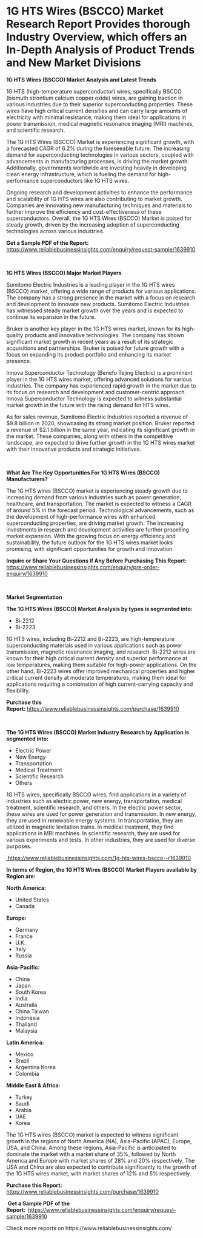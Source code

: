 <p><h1>1G HTS Wires (BSCCO) Market Research Report Provides thorough Industry Overview, which offers an In-Depth Analysis of Product Trends and New Market Divisions</h1></p><p><strong>1G HTS Wires (BSCCO) Market Analysis and Latest Trends</strong></p>
<p><p>1G HTS (high-temperature superconductor) wires, specifically BSCCO (bismuth strontium calcium copper oxide) wires, are gaining traction in various industries due to their superior superconducting properties. These wires have high critical current densities and can carry large amounts of electricity with minimal resistance, making them ideal for applications in power transmission, medical magnetic resonance imaging (MRI) machines, and scientific research.</p><p>The 1G HTS Wires (BSCCO) Market is experiencing significant growth, with a forecasted CAGR of 6.2% during the foreseeable future. The increasing demand for superconducting technologies in various sectors, coupled with advancements in manufacturing processes, is driving the market growth. Additionally, governments worldwide are investing heavily in developing clean energy infrastructure, which is fueling the demand for high-performance superconductors like 1G HTS wires.</p><p>Ongoing research and development activities to enhance the performance and scalability of 1G HTS wires are also contributing to market growth. Companies are innovating new manufacturing techniques and materials to further improve the efficiency and cost-effectiveness of these superconductors. Overall, the 1G HTS Wires (BSCCO) Market is poised for steady growth, driven by the increasing adoption of superconducting technologies across various industries.</p></p>
<p><strong>Get a Sample PDF of the Report:&nbsp;</strong> <a href="https://www.reliablebusinessinsights.com/enquiry/request-sample/1639910">https://www.reliablebusinessinsights.com/enquiry/request-sample/1639910</a></p>
<p>&nbsp;</p>
<p><strong>1G HTS Wires (BSCCO) Major Market Players</strong></p>
<p><p>Sumitomo Electric Industries is a leading player in the 1G HTS wires (BSCCO) market, offering a wide range of products for various applications. The company has a strong presence in the market with a focus on research and development to innovate new products. Sumitomo Electric Industries has witnessed steady market growth over the years and is expected to continue its expansion in the future.</p><p>Bruker is another key player in the 1G HTS wires market, known for its high-quality products and innovative technologies. The company has shown significant market growth in recent years as a result of its strategic acquisitions and partnerships. Bruker is poised for future growth with a focus on expanding its product portfolio and enhancing its market presence.</p><p>Innova Superconductor Technology (Benefo Tejing Electric) is a prominent player in the 1G HTS wires market, offering advanced solutions for various industries. The company has experienced rapid growth in the market due to its focus on research and development and customer-centric approach. Innova Superconductor Technology is expected to witness substantial market growth in the future with the rising demand for HTS wires.</p><p>As for sales revenue, Sumitomo Electric Industries reported a revenue of $9.8 billion in 2020, showcasing its strong market position. Bruker reported a revenue of $2.1 billion in the same year, indicating its significant growth in the market. These companies, along with others in the competitive landscape, are expected to drive further growth in the 1G HTS wires market with their innovative products and strategic initiatives.</p></p>
<p>&nbsp;</p>
<p><strong>What Are The Key Opportunities For 1G HTS Wires (BSCCO) Manufacturers?</strong></p>
<p><p>The 1G HTS wires (BSCCO) market is experiencing steady growth due to increasing demand from various industries such as power generation, healthcare, and transportation. The market is expected to witness a CAGR of around 5% in the forecast period. Technological advancements, such as the development of high-performance wires with enhanced superconducting properties, are driving market growth. The increasing investments in research and development activities are further propelling market expansion. With the growing focus on energy efficiency and sustainability, the future outlook for the 1G HTS wires market looks promising, with significant opportunities for growth and innovation.</p></p>
<p><strong>Inquire or Share Your Questions If Any Before Purchasing This Report:</strong> <a href="https://www.reliablebusinessinsights.com/enquiry/pre-order-enquiry/1639910">https://www.reliablebusinessinsights.com/enquiry/pre-order-enquiry/1639910</a></p>
<p>&nbsp;</p>
<p><strong>Market Segmentation</strong></p>
<p><strong>The 1G HTS Wires (BSCCO) Market Analysis by types is segmented into:</strong></p>
<p><ul><li>Bi-2212</li><li>Bi-2223</li></ul></p>
<p><p>1G HTS wires, including Bi-2212 and Bi-2223, are high-temperature superconducting materials used in various applications such as power transmission, magnetic resonance imaging, and research. Bi-2212 wires are known for their high critical current density and superior performance at low temperatures, making them suitable for high-power applications. On the other hand, Bi-2223 wires offer improved mechanical properties and higher critical current density at moderate temperatures, making them ideal for applications requiring a combination of high current-carrying capacity and flexibility.</p></p>
<p><strong>Purchase this Report:&nbsp;</strong><a href="https://www.reliablebusinessinsights.com/purchase/1639910">https://www.reliablebusinessinsights.com/purchase/1639910</a></p>
<p>&nbsp;</p>
<p><strong>The 1G HTS Wires (BSCCO) Market Industry Research by Application is segmented into:</strong></p>
<p><ul><li>Electric Power</li><li>New Energy</li><li>Transportation</li><li>Medical Treatment</li><li>Scientific Research</li><li>Others</li></ul></p>
<p><p>1G HTS wires, specifically BSCCO wires, find applications in a variety of industries such as electric power, new energy, transportation, medical treatment, scientific research, and others. In the electric power sector, these wires are used for power generation and transmission. In new energy, they are used in renewable energy systems. In transportation, they are utilized in magnetic levitation trains. In medical treatment, they find applications in MRI machines. In scientific research, they are used for various experiments and tests. In other industries, they are used for diverse purposes.</p></p>
<p><a href="https://www.reliablebusinessinsights.com/1g-hts-wires-bscco--r1639910">&nbsp;https://www.reliablebusinessinsights.com/1g-hts-wires-bscco--r1639910</a></p>
<p><strong>In terms of Region, the 1G HTS Wires (BSCCO) Market Players available by Region are:</strong></p>
<p>
    <p> <strong> North America: </strong>
        <ul>
            <li>United States</li>
            <li>Canada</li>
        </ul>
        </p> 
    <p> <strong> Europe: </strong>
        <ul>
            <li>Germany</li>
            <li>France</li>
            <li>U.K.</li>
            <li>Italy</li>
            <li>Russia</li>
        </ul>
        </p> 
    <p> <strong> Asia-Pacific: </strong>
        <ul>
            <li>China</li>
            <li>Japan</li>
            <li>South Korea</li>
            <li>India</li>
            <li>Australia</li>
            <li>China Taiwan</li>
            <li>Indonesia</li>
            <li>Thailand</li>
            <li>Malaysia</li>
        </ul>
        </p> 
    <p> <strong> Latin America: </strong>
        <ul>
            <li>Mexico</li>
            <li>Brazil</li>
            <li>Argentina Korea</li>
            <li>Colombia</li>
        </ul>
        </p> 
    <p> <strong> Middle East & Africa: </strong>
        <ul>
            <li>Turkey</li>
            <li>Saudi</li>
            <li>Arabia</li>
            <li>UAE</li>
            <li>Korea</li>
        </ul>
    </p>
    </p>
<p><p>The 1G HTS wires (BSCCO) market is expected to witness significant growth in the regions of North America (NA), Asia-Pacific (APAC), Europe, USA, and China. Among these regions, Asia-Pacific is anticipated to dominate the market with a market share of 35%, followed by North America and Europe with market shares of 28% and 20% respectively. The USA and China are also expected to contribute significantly to the growth of the 1G HTS wires market, with market shares of 12% and 5% respectively.</p></p>
<p><strong>Purchase this Report: </strong><a href="https://www.reliablebusinessinsights.com/purchase/1639910">https://www.reliablebusinessinsights.com/purchase/1639910</a></p>
<p>&nbsp;<strong>Get a Sample PDF of the Report:&nbsp;&nbsp;</strong><a href="https://www.reliablebusinessinsights.com/enquiry/request-sample/1639910">https://www.reliablebusinessinsights.com/enquiry/request-sample/1639910</a></p>
<p><strong></strong></p>
<p>Check more reports on https://www.reliablebusinessinsights.com/</p>